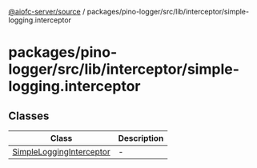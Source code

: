 [@aiofc-server/source](../../../../../../index.md) / packages/pino-logger/src/lib/interceptor/simple-logging.interceptor

# packages/pino-logger/src/lib/interceptor/simple-logging.interceptor

## Classes

| Class | Description |
| ------ | ------ |
| [SimpleLoggingInterceptor](classes/SimpleLoggingInterceptor.md) | - |
